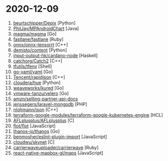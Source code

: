 # 2020-12-09

1. [beurtschipper/Depix](https://github.com/beurtschipper/Depix "Recovers passwords from pixelized screenshots") [Python]
2. [PhilJay/MPAndroidChart](https://github.com/PhilJay/MPAndroidChart "A powerful 🚀 Android chart view / graph view library, supporting line- bar- pie- radar- bubble- and candlestick charts as well as scaling, panning and animations.") [Java]
3. [magma/magma](https://github.com/magma/magma "Platform for building access networks and modular network services") [Go]
4. [fastlane/fastlane](https://github.com/fastlane/fastlane "🚀 The easiest way to automate building and releasing your iOS and Android apps") [Ruby]
5. [onnx/onnx-tensorrt](https://github.com/onnx/onnx-tensorrt "ONNX-TensorRT: TensorRT backend for ONNX") [C++]
6. [demisto/content](https://github.com/demisto/content "Demisto is now Cortex XSOAR. Automate and orchestrate your Security Operations with Cortex XSOAR's ever-growing Content Repository. Pull Requests are always welcome and highly appreciated!") [Python]
7. [input-output-hk/cardano-node](https://github.com/input-output-hk/cardano-node "The core component that is used to participate in a Cardano decentralised blockchain.") [Haskell]
8. [catchorg/Catch2](https://github.com/catchorg/Catch2 "A modern, C++-native, header-only, test framework for unit-tests, TDD and BDD - using C++11, C++14, C++17 and later (or C++03 on the Catch1.x branch)") [C++]
9. [tfutils/tfenv](https://github.com/tfutils/tfenv "Terraform version manager") [Shell]
10. [go-yaml/yaml](https://github.com/go-yaml/yaml "YAML support for the Go language.") [Go]
11. [Tencent/rapidjson](https://github.com/Tencent/rapidjson "A fast JSON parser/generator for C++ with both SAX/DOM style API") [C++]
12. [cloudera/hue](https://github.com/cloudera/hue "Hue Editor: Open source SQL Query Assistant for Databases/Warehouses") [Python]
13. [weaveworks/kured](https://github.com/weaveworks/kured "Kubernetes Reboot Daemon") [Go]
14. [vmware-tanzu/velero](https://github.com/vmware-tanzu/velero "Backup and migrate Kubernetes applications and their persistent volumes") [Go]
15. [amzn/selling-partner-api-docs](https://github.com/amzn/selling-partner-api-docs "This repository contains documentation for developers to use to call Selling Partner APIs.") 
16. [jenssegers/laravel-mongodb](https://github.com/jenssegers/laravel-mongodb "A MongoDB based Eloquent model and Query builder for Laravel (Moloquent)") [PHP]
17. [nlohmann/json](https://github.com/nlohmann/json "JSON for Modern C++") [C++]
18. [terraform-google-modules/terraform-google-kubernetes-engine](https://github.com/terraform-google-modules/terraform-google-kubernetes-engine "A Terraform module for configuring GKE clusters.") [HCL]
19. [AFLplusplus/AFLplusplus](https://github.com/AFLplusplus/AFLplusplus "The fuzzer afl++ is afl with community patches, qemu 5.1 upgrade, collision-free coverage, enhanced laf-intel & redqueen, AFLfast++ power schedules, MOpt mutators, unicorn_mode, and a lot more!") [C]
20. [flot/flot](https://github.com/flot/flot "Attractive JavaScript charts for jQuery") [JavaScript]
21. [thanos-io/thanos](https://github.com/thanos-io/thanos "Highly available Prometheus setup with long term storage capabilities. A CNCF Incubating project.") [Go]
22. [benmosher/eslint-plugin-import](https://github.com/benmosher/eslint-plugin-import "ESLint plugin with rules that help validate proper imports.") [JavaScript]
23. [cloudwu/skynet](https://github.com/cloudwu/skynet "A lightweight online game framework") [C]
24. [carrierwaveuploader/carrierwave](https://github.com/carrierwaveuploader/carrierwave "Classier solution for file uploads for Rails, Sinatra and other Ruby web frameworks") [Ruby]
25. [react-native-mapbox-gl/maps](https://github.com/react-native-mapbox-gl/maps "A Mapbox GL react native module for creating custom maps") [JavaScript]
